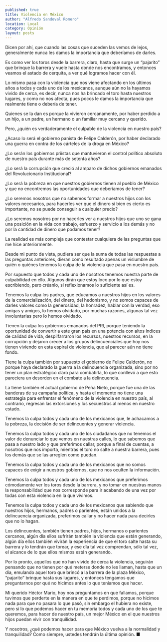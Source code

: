 ```yaml
---
published: true
title: Violencia en México
author: "Alfredo Sandoval Romero"
location: Local
category: Opinión
layout: posts
---
```


Dicen por ahí, que cuando las cosas que suceden las vemos de lejos, generalmente nunca les damos la importancia que deberíamos de darles.

Es como ver los toros desde la barrera, claro, hasta que surge un “pajarito” que brinque la barrera y vuele hasta donde nos encontramos, y entonces veamos el astado de cerquita, a ver qué logramos hacer con él.

Lo mismo pasa con la violencia que nos viene afectando en los últimos años a todos y cada uno de los mexicanos, aunque aún no la hayamos vivido de cerca, es decir, nunca nos ha brincado el toro hasta nuestros lugares, y como no nos afecta, pues pocos le damos la importancia que realmente tiene o debería de tener.

Quienes se la dan es porque la vivieron cercanamente, por haber perdido a un hijo, a un padre, un hermano o un familiar muy cercano y querido.

Pero, ¿quién es verdaderamente el culpable de la violencia en nuestro país?

¿Acaso lo será el gobierno panista de Felipe Calderón, por haber declarado una guerra en contra de los cárteles de la droga en México?

¿Lo serán los gobiernos priístas que mantuvieron el control político absoluto de nuestro país durante más de setenta años?

¿Lo será la corrupción que creció al amparo de dichos gobiernos emanados del Revolucionario Institucional?

¿Lo será la pobreza en que nuestros gobiernos tienen al pueblo de México y que no encontremos las oportunidades que deberíamos de tener?

¿Lo seremos nosotros que no sabemos formar a nuestros hijos con los valores necesarios, para hacerles ver que el dinero si bien es cierto es importante, no se puede conseguir a cualquier precio?

¿Lo seremos nosotros por no hacerles ver a nuestros hijos que uno se gana una posición en la vida con trabajo, esfuerzo y servicio a los demás y no por la cantidad de dinero que podamos tener?

La realidad es más compleja que contestar cualquiera de las preguntas que me hice anteriormente.

Desde mi punto de vista, pudiera ser que la suma de todas las respuestas a las preguntas anteriores, dieran como resultado apenas un vislumbre de quién o quiénes tenemos la culpa de la violencia que pasa en nuestro país.

Por supuesto que todos y cada uno de nosotros tenemos nuestra parte de culpabilidad en ello. Algunos dirán que estoy loco por lo que estoy escribiendo, pero créanlo, si reflexionamos lo suficiente así es.

Tenemos la culpa los padres, que educamos a nuestros hijos en los valores de la comercialización, del dinero, del hedonismo, y no somos capaces de darles valores como la generosidad, la honradez, hablar con la verdad, eso amigas y amigos, lo hemos olvidado, por muchas razones, algunas tal vez involuntarias pero lo hemos olvidado.

Tienen la culpa los gobiernos emanados del PRI, porque teniendo la oportunidad de convertir a este gran país en una potencia con altos índices de calidad de vida, despilfarraron los recursos, nuestros recursos, en la corrupción y dejaron crecer a los grupos delincuenciales que hoy nos tienen viviendo en esta espiral de violencia, que al parecer aún no tiene fondo.

Tiene la culpa también por supuesto el gobierno de Felipe Calderón, no porque haya declarado la guerra a la delincuencia organizada, sino por no tener un plan estratégico claro para combatirla, lo que conllevó a que esto pareciera un desorden en el combate a la delincuencia.

La tiene también el actual gobierno de Peña Nieto, porque fue una de las banderas de su campaña política, y hasta el momento no tiene una estrategia para enfrentar el fenómeno de la violencia en nuestro país, al contrario, regresan las extorsiones y los secuestros al menos en nuestro estado.

Tenemos la culpa todos y cada uno de los mexicanos que, le achacamos a la pobreza, la decisión de ser delincuentes y generar violencia.

Tenemos la culpa todos y cada uno de los ciudadanos que no tenemos el valor de denunciar lo que vemos en nuestras calles, lo que sabemos que pasa a nuestro lado y que preferimos callar, porque a final de cuentas, a nosotros que nos importa, mientras el toro no salte a nuestra barrera, pues los demás que se las arreglen como puedan.

Tenemos la culpa todos y cada uno de los mexicanos que no somos capaces de exigir a nuestros gobiernos, que no nos oculten la información.

Tenemos la culpa todos y cada uno de los mexicanos que preferimos cómodamente ver los toros desde la barrera, y no tomar en nuestras manos la responsabilidad que nos corresponde para ir acabando de una vez por todas con esta violencia en la que vivimos.

Tenemos la culpa todos y cada uno de los mexicanos que sabiendo que nuestros hijos, hermanos, padres o parientes, están unidos a la delincuencia organizada, preferimos callar y no hacer nada para decirles que no lo hagan.

Los delincuentes, también tienen padres, hijos, hermanos o parientes cercanos, algún día ellos sufrirán también la violencia que están generando, algún día ellos también vivirán la experiencia de que el toro salte hasta su barrera y lo tendrán que torear, y ese día tal vez comprendan, sólo tal vez, el alcance de lo que ellos mismos están generando.

Por lo pronto, aquellos que no han vivido de cerca la violencia, seguirán pensando que no tienen por qué meterse donde no les llaman, hasta que un día, emulando aquel toro que brincó a la barrera de la plaza México, “pajarito” brinque hasta sus lugares, y entonces tengamos que preguntarnos por qué no hicimos antes lo que teníamos que hacer.

Mi querido Héctor Mario, hoy nos preguntamos en que fallamos, porque tuvimos que perderte en la manera en que te perdimos, porque no hicimos nada para que no pasara lo que pasó, sin embargo el hubiera no existe, pero si lo que podemos hacer en tu memoria todos y cada uno de los que te queremos, para hacer de nuestro país, un mejor México en el que nuestros hijos puedan vivir con tranquilidad.

Y nosotros, ¿qué podemos hacer para que México vuelva a la normalidad y tranquilidad?
Como siempre, ustedes tendrán la última opinión. ■
